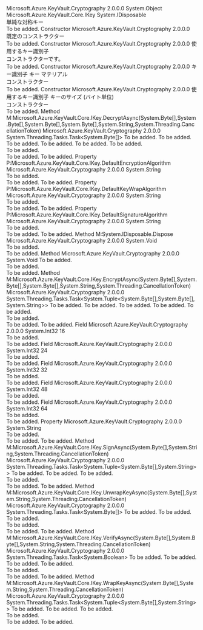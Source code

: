 <Type Name="SymmetricKey" FullName="Microsoft.Azure.KeyVault.SymmetricKey">
  <TypeSignature Language="C#" Value="public class SymmetricKey : IDisposable, Microsoft.Azure.KeyVault.Core.IKey" />
  <TypeSignature Language="ILAsm" Value=".class public auto ansi beforefieldinit SymmetricKey extends System.Object implements class Microsoft.Azure.KeyVault.Core.IKey, class System.IDisposable" />
  <TypeSignature Language="DocId" Value="T:Microsoft.Azure.KeyVault.SymmetricKey" />
  <TypeSignature Language="VB.NET" Value="Public Class SymmetricKey&#xA;Implements IDisposable, IKey" />
  <TypeSignature Language="F#" Value="type SymmetricKey = class&#xA;    interface IKey&#xA;    interface IDisposable" />
  <AssemblyInfo>
    <AssemblyName>Microsoft.Azure.KeyVault.Cryptography</AssemblyName>
    <AssemblyVersion>2.0.0.0</AssemblyVersion>
  </AssemblyInfo>
  <Base>
    <BaseTypeName>System.Object</BaseTypeName>
  </Base>
  <Interfaces>
    <Interface>
      <InterfaceName>Microsoft.Azure.KeyVault.Core.IKey</InterfaceName>
    </Interface>
    <Interface>
      <InterfaceName>System.IDisposable</InterfaceName>
    </Interface>
  </Interfaces>
  <Docs>
    <summary>
            単純な対称キー
            </summary>
    <remarks>To be added.</remarks>
  </Docs>
  <Members>
    <Member MemberName=".ctor">
      <MemberSignature Language="C#" Value="public SymmetricKey ();" />
      <MemberSignature Language="ILAsm" Value=".method public hidebysig specialname rtspecialname instance void .ctor() cil managed" />
      <MemberSignature Language="DocId" Value="M:Microsoft.Azure.KeyVault.SymmetricKey.#ctor" />
      <MemberSignature Language="VB.NET" Value="Public Sub New ()" />
      <MemberType>Constructor</MemberType>
      <AssemblyInfo>
        <AssemblyName>Microsoft.Azure.KeyVault.Cryptography</AssemblyName>
        <AssemblyVersion>2.0.0.0</AssemblyVersion>
      </AssemblyInfo>
      <Parameters />
      <Docs>
        <summary>
            既定のコンストラクター
            </summary>
        <remarks>To be added.</remarks>
      </Docs>
    </Member>
    <Member MemberName=".ctor">
      <MemberSignature Language="C#" Value="public SymmetricKey (string kid);" />
      <MemberSignature Language="ILAsm" Value=".method public hidebysig specialname rtspecialname instance void .ctor(string kid) cil managed" />
      <MemberSignature Language="DocId" Value="M:Microsoft.Azure.KeyVault.SymmetricKey.#ctor(System.String)" />
      <MemberSignature Language="VB.NET" Value="Public Sub New (kid As String)" />
      <MemberSignature Language="F#" Value="new Microsoft.Azure.KeyVault.SymmetricKey : string -&gt; Microsoft.Azure.KeyVault.SymmetricKey" Usage="new Microsoft.Azure.KeyVault.SymmetricKey kid" />
      <MemberType>Constructor</MemberType>
      <AssemblyInfo>
        <AssemblyName>Microsoft.Azure.KeyVault.Cryptography</AssemblyName>
        <AssemblyVersion>2.0.0.0</AssemblyVersion>
      </AssemblyInfo>
      <Parameters>
        <Parameter Name="kid" Type="System.String" />
      </Parameters>
      <Docs>
        <param name="kid">使用するキー識別子</param>
        <summary>
            コンストラクターです。
            </summary>
        <remarks>To be added.</remarks>
      </Docs>
    </Member>
    <Member MemberName=".ctor">
      <MemberSignature Language="C#" Value="public SymmetricKey (string kid, byte[] keyBytes);" />
      <MemberSignature Language="ILAsm" Value=".method public hidebysig specialname rtspecialname instance void .ctor(string kid, unsigned int8[] keyBytes) cil managed" />
      <MemberSignature Language="DocId" Value="M:Microsoft.Azure.KeyVault.SymmetricKey.#ctor(System.String,System.Byte[])" />
      <MemberSignature Language="VB.NET" Value="Public Sub New (kid As String, keyBytes As Byte())" />
      <MemberSignature Language="F#" Value="new Microsoft.Azure.KeyVault.SymmetricKey : string * byte[] -&gt; Microsoft.Azure.KeyVault.SymmetricKey" Usage="new Microsoft.Azure.KeyVault.SymmetricKey (kid, keyBytes)" />
      <MemberType>Constructor</MemberType>
      <AssemblyInfo>
        <AssemblyName>Microsoft.Azure.KeyVault.Cryptography</AssemblyName>
        <AssemblyVersion>2.0.0.0</AssemblyVersion>
      </AssemblyInfo>
      <Parameters>
        <Parameter Name="kid" Type="System.String" />
        <Parameter Name="keyBytes" Type="System.Byte[]" />
      </Parameters>
      <Docs>
        <param name="kid">キー識別子</param>
        <param name="keyBytes">キー マテリアル</param>
        <summary>
            コンストラクター
            </summary>
        <remarks>To be added.</remarks>
      </Docs>
    </Member>
    <Member MemberName=".ctor">
      <MemberSignature Language="C#" Value="public SymmetricKey (string kid, int keySize);" />
      <MemberSignature Language="ILAsm" Value=".method public hidebysig specialname rtspecialname instance void .ctor(string kid, int32 keySize) cil managed" />
      <MemberSignature Language="DocId" Value="M:Microsoft.Azure.KeyVault.SymmetricKey.#ctor(System.String,System.Int32)" />
      <MemberSignature Language="VB.NET" Value="Public Sub New (kid As String, keySize As Integer)" />
      <MemberSignature Language="F#" Value="new Microsoft.Azure.KeyVault.SymmetricKey : string * int -&gt; Microsoft.Azure.KeyVault.SymmetricKey" Usage="new Microsoft.Azure.KeyVault.SymmetricKey (kid, keySize)" />
      <MemberType>Constructor</MemberType>
      <AssemblyInfo>
        <AssemblyName>Microsoft.Azure.KeyVault.Cryptography</AssemblyName>
        <AssemblyVersion>2.0.0.0</AssemblyVersion>
      </AssemblyInfo>
      <Parameters>
        <Parameter Name="kid" Type="System.String" />
        <Parameter Name="keySize" Type="System.Int32" />
      </Parameters>
      <Docs>
        <param name="kid">使用するキー識別子</param>
        <param name="keySize">キーのサイズ (バイト単位)</param>
        <summary>
            コンストラクター
            </summary>
        <remarks>To be added.</remarks>
      </Docs>
    </Member>
    <Member MemberName="DecryptAsync">
      <MemberSignature Language="C#" Value="public System.Threading.Tasks.Task&lt;byte[]&gt; DecryptAsync (byte[] ciphertext, byte[] iv, byte[] authenticationData = null, byte[] authenticationTag = null, string algorithm = null, System.Threading.CancellationToken token = null);" />
      <MemberSignature Language="ILAsm" Value=".method public hidebysig newslot virtual instance class System.Threading.Tasks.Task`1&lt;unsigned int8[]&gt; DecryptAsync(unsigned int8[] ciphertext, unsigned int8[] iv, unsigned int8[] authenticationData, unsigned int8[] authenticationTag, string algorithm, valuetype System.Threading.CancellationToken token) cil managed" />
      <MemberSignature Language="DocId" Value="M:Microsoft.Azure.KeyVault.SymmetricKey.DecryptAsync(System.Byte[],System.Byte[],System.Byte[],System.Byte[],System.String,System.Threading.CancellationToken)" />
      <MemberSignature Language="VB.NET" Value="Public Function DecryptAsync (ciphertext As Byte(), iv As Byte(), Optional authenticationData As Byte() = null, Optional authenticationTag As Byte() = null, Optional algorithm As String = null, Optional token As CancellationToken = null) As Task(Of Byte())" />
      <MemberSignature Language="F#" Value="abstract member DecryptAsync : byte[] * byte[] * byte[] * byte[] * string * System.Threading.CancellationToken -&gt; System.Threading.Tasks.Task&lt;byte[]&gt;&#xA;override this.DecryptAsync : byte[] * byte[] * byte[] * byte[] * string * System.Threading.CancellationToken -&gt; System.Threading.Tasks.Task&lt;byte[]&gt;" Usage="symmetricKey.DecryptAsync (ciphertext, iv, authenticationData, authenticationTag, algorithm, token)" />
      <MemberType>Method</MemberType>
      <Implements>
        <InterfaceMember>M:Microsoft.Azure.KeyVault.Core.IKey.DecryptAsync(System.Byte[],System.Byte[],System.Byte[],System.Byte[],System.String,System.Threading.CancellationToken)</InterfaceMember>
      </Implements>
      <AssemblyInfo>
        <AssemblyName>Microsoft.Azure.KeyVault.Cryptography</AssemblyName>
        <AssemblyVersion>2.0.0.0</AssemblyVersion>
      </AssemblyInfo>
      <ReturnValue>
        <ReturnType>System.Threading.Tasks.Task&lt;System.Byte[]&gt;</ReturnType>
      </ReturnValue>
      <Parameters>
        <Parameter Name="ciphertext" Type="System.Byte[]" />
        <Parameter Name="iv" Type="System.Byte[]" />
        <Parameter Name="authenticationData" Type="System.Byte[]" />
        <Parameter Name="authenticationTag" Type="System.Byte[]" />
        <Parameter Name="algorithm" Type="System.String" />
        <Parameter Name="token" Type="System.Threading.CancellationToken" />
      </Parameters>
      <Docs>
        <param name="ciphertext">To be added.</param>
        <param name="iv">To be added.</param>
        <param name="authenticationData">To be added.</param>
        <param name="authenticationTag">To be added.</param>
        <param name="algorithm">To be added.</param>
        <param name="token">To be added.</param>
        <summary>To be added.</summary>
        <returns>To be added.</returns>
        <remarks>To be added.</remarks>
      </Docs>
    </Member>
    <Member MemberName="DefaultEncryptionAlgorithm">
      <MemberSignature Language="C#" Value="public string DefaultEncryptionAlgorithm { get; }" />
      <MemberSignature Language="ILAsm" Value=".property instance string DefaultEncryptionAlgorithm" />
      <MemberSignature Language="DocId" Value="P:Microsoft.Azure.KeyVault.SymmetricKey.DefaultEncryptionAlgorithm" />
      <MemberSignature Language="VB.NET" Value="Public ReadOnly Property DefaultEncryptionAlgorithm As String" />
      <MemberSignature Language="F#" Value="member this.DefaultEncryptionAlgorithm : string" Usage="Microsoft.Azure.KeyVault.SymmetricKey.DefaultEncryptionAlgorithm" />
      <MemberType>Property</MemberType>
      <Implements>
        <InterfaceMember>P:Microsoft.Azure.KeyVault.Core.IKey.DefaultEncryptionAlgorithm</InterfaceMember>
      </Implements>
      <AssemblyInfo>
        <AssemblyName>Microsoft.Azure.KeyVault.Cryptography</AssemblyName>
        <AssemblyVersion>2.0.0.0</AssemblyVersion>
      </AssemblyInfo>
      <ReturnValue>
        <ReturnType>System.String</ReturnType>
      </ReturnValue>
      <Docs>
        <summary>To be added.</summary>
        <value>To be added.</value>
        <remarks>To be added.</remarks>
      </Docs>
    </Member>
    <Member MemberName="DefaultKeyWrapAlgorithm">
      <MemberSignature Language="C#" Value="public string DefaultKeyWrapAlgorithm { get; }" />
      <MemberSignature Language="ILAsm" Value=".property instance string DefaultKeyWrapAlgorithm" />
      <MemberSignature Language="DocId" Value="P:Microsoft.Azure.KeyVault.SymmetricKey.DefaultKeyWrapAlgorithm" />
      <MemberSignature Language="VB.NET" Value="Public ReadOnly Property DefaultKeyWrapAlgorithm As String" />
      <MemberSignature Language="F#" Value="member this.DefaultKeyWrapAlgorithm : string" Usage="Microsoft.Azure.KeyVault.SymmetricKey.DefaultKeyWrapAlgorithm" />
      <MemberType>Property</MemberType>
      <Implements>
        <InterfaceMember>P:Microsoft.Azure.KeyVault.Core.IKey.DefaultKeyWrapAlgorithm</InterfaceMember>
      </Implements>
      <AssemblyInfo>
        <AssemblyName>Microsoft.Azure.KeyVault.Cryptography</AssemblyName>
        <AssemblyVersion>2.0.0.0</AssemblyVersion>
      </AssemblyInfo>
      <ReturnValue>
        <ReturnType>System.String</ReturnType>
      </ReturnValue>
      <Docs>
        <summary>To be added.</summary>
        <value>To be added.</value>
        <remarks>To be added.</remarks>
      </Docs>
    </Member>
    <Member MemberName="DefaultSignatureAlgorithm">
      <MemberSignature Language="C#" Value="public string DefaultSignatureAlgorithm { get; }" />
      <MemberSignature Language="ILAsm" Value=".property instance string DefaultSignatureAlgorithm" />
      <MemberSignature Language="DocId" Value="P:Microsoft.Azure.KeyVault.SymmetricKey.DefaultSignatureAlgorithm" />
      <MemberSignature Language="VB.NET" Value="Public ReadOnly Property DefaultSignatureAlgorithm As String" />
      <MemberSignature Language="F#" Value="member this.DefaultSignatureAlgorithm : string" Usage="Microsoft.Azure.KeyVault.SymmetricKey.DefaultSignatureAlgorithm" />
      <MemberType>Property</MemberType>
      <Implements>
        <InterfaceMember>P:Microsoft.Azure.KeyVault.Core.IKey.DefaultSignatureAlgorithm</InterfaceMember>
      </Implements>
      <AssemblyInfo>
        <AssemblyName>Microsoft.Azure.KeyVault.Cryptography</AssemblyName>
        <AssemblyVersion>2.0.0.0</AssemblyVersion>
      </AssemblyInfo>
      <ReturnValue>
        <ReturnType>System.String</ReturnType>
      </ReturnValue>
      <Docs>
        <summary>To be added.</summary>
        <value>To be added.</value>
        <remarks>To be added.</remarks>
      </Docs>
    </Member>
    <Member MemberName="Dispose">
      <MemberSignature Language="C#" Value="public void Dispose ();" />
      <MemberSignature Language="ILAsm" Value=".method public hidebysig newslot virtual instance void Dispose() cil managed" />
      <MemberSignature Language="DocId" Value="M:Microsoft.Azure.KeyVault.SymmetricKey.Dispose" />
      <MemberSignature Language="VB.NET" Value="Public Sub Dispose ()" />
      <MemberSignature Language="F#" Value="abstract member Dispose : unit -&gt; unit&#xA;override this.Dispose : unit -&gt; unit" Usage="symmetricKey.Dispose " />
      <MemberType>Method</MemberType>
      <Implements>
        <InterfaceMember>M:System.IDisposable.Dispose</InterfaceMember>
      </Implements>
      <AssemblyInfo>
        <AssemblyName>Microsoft.Azure.KeyVault.Cryptography</AssemblyName>
        <AssemblyVersion>2.0.0.0</AssemblyVersion>
      </AssemblyInfo>
      <ReturnValue>
        <ReturnType>System.Void</ReturnType>
      </ReturnValue>
      <Parameters />
      <Docs>
        <summary>To be added.</summary>
        <remarks>To be added.</remarks>
      </Docs>
    </Member>
    <Member MemberName="Dispose">
      <MemberSignature Language="C#" Value="protected virtual void Dispose (bool disposing);" />
      <MemberSignature Language="ILAsm" Value=".method familyhidebysig newslot virtual instance void Dispose(bool disposing) cil managed" />
      <MemberSignature Language="DocId" Value="M:Microsoft.Azure.KeyVault.SymmetricKey.Dispose(System.Boolean)" />
      <MemberSignature Language="VB.NET" Value="Protected Overridable Sub Dispose (disposing As Boolean)" />
      <MemberSignature Language="F#" Value="abstract member Dispose : bool -&gt; unit&#xA;override this.Dispose : bool -&gt; unit" Usage="symmetricKey.Dispose disposing" />
      <MemberType>Method</MemberType>
      <AssemblyInfo>
        <AssemblyName>Microsoft.Azure.KeyVault.Cryptography</AssemblyName>
        <AssemblyVersion>2.0.0.0</AssemblyVersion>
      </AssemblyInfo>
      <ReturnValue>
        <ReturnType>System.Void</ReturnType>
      </ReturnValue>
      <Parameters>
        <Parameter Name="disposing" Type="System.Boolean" />
      </Parameters>
      <Docs>
        <param name="disposing">To be added.</param>
        <summary>To be added.</summary>
        <remarks>To be added.</remarks>
      </Docs>
    </Member>
    <Member MemberName="EncryptAsync">
      <MemberSignature Language="C#" Value="public System.Threading.Tasks.Task&lt;Tuple&lt;byte[],byte[],string&gt;&gt; EncryptAsync (byte[] plaintext, byte[] iv, byte[] authenticationData = null, string algorithm = null, System.Threading.CancellationToken token = null);" />
      <MemberSignature Language="ILAsm" Value=".method public hidebysig newslot virtual instance class System.Threading.Tasks.Task`1&lt;class System.Tuple`3&lt;unsigned int8[], unsigned int8[], string&gt;&gt; EncryptAsync(unsigned int8[] plaintext, unsigned int8[] iv, unsigned int8[] authenticationData, string algorithm, valuetype System.Threading.CancellationToken token) cil managed" />
      <MemberSignature Language="DocId" Value="M:Microsoft.Azure.KeyVault.SymmetricKey.EncryptAsync(System.Byte[],System.Byte[],System.Byte[],System.String,System.Threading.CancellationToken)" />
      <MemberSignature Language="VB.NET" Value="Public Function EncryptAsync (plaintext As Byte(), iv As Byte(), Optional authenticationData As Byte() = null, Optional algorithm As String = null, Optional token As CancellationToken = null) As Task(Of Tuple(Of Byte(), Byte(), String))" />
      <MemberSignature Language="F#" Value="abstract member EncryptAsync : byte[] * byte[] * byte[] * string * System.Threading.CancellationToken -&gt; System.Threading.Tasks.Task&lt;byte[] * byte[] * string&gt;&#xA;override this.EncryptAsync : byte[] * byte[] * byte[] * string * System.Threading.CancellationToken -&gt; System.Threading.Tasks.Task&lt;byte[] * byte[] * string&gt;" Usage="symmetricKey.EncryptAsync (plaintext, iv, authenticationData, algorithm, token)" />
      <MemberType>Method</MemberType>
      <Implements>
        <InterfaceMember>M:Microsoft.Azure.KeyVault.Core.IKey.EncryptAsync(System.Byte[],System.Byte[],System.Byte[],System.String,System.Threading.CancellationToken)</InterfaceMember>
      </Implements>
      <AssemblyInfo>
        <AssemblyName>Microsoft.Azure.KeyVault.Cryptography</AssemblyName>
        <AssemblyVersion>2.0.0.0</AssemblyVersion>
      </AssemblyInfo>
      <ReturnValue>
        <ReturnType>System.Threading.Tasks.Task&lt;System.Tuple&lt;System.Byte[],System.Byte[],System.String&gt;&gt;</ReturnType>
      </ReturnValue>
      <Parameters>
        <Parameter Name="plaintext" Type="System.Byte[]" />
        <Parameter Name="iv" Type="System.Byte[]" />
        <Parameter Name="authenticationData" Type="System.Byte[]" />
        <Parameter Name="algorithm" Type="System.String" />
        <Parameter Name="token" Type="System.Threading.CancellationToken" />
      </Parameters>
      <Docs>
        <param name="plaintext">To be added.</param>
        <param name="iv">To be added.</param>
        <param name="authenticationData">To be added.</param>
        <param name="algorithm">To be added.</param>
        <param name="token">To be added.</param>
        <summary>To be added.</summary>
        <returns>To be added.</returns>
        <remarks>To be added.</remarks>
      </Docs>
    </Member>
    <Member MemberName="KeySize128">
      <MemberSignature Language="C#" Value="public const int KeySize128 = 16;" />
      <MemberSignature Language="ILAsm" Value=".field public static literal int32 KeySize128 = (16)" />
      <MemberSignature Language="DocId" Value="F:Microsoft.Azure.KeyVault.SymmetricKey.KeySize128" />
      <MemberSignature Language="VB.NET" Value="Public Const KeySize128 As Integer  = 16" />
      <MemberSignature Language="F#" Value="val mutable KeySize128 : int" Usage="Microsoft.Azure.KeyVault.SymmetricKey.KeySize128" />
      <MemberType>Field</MemberType>
      <AssemblyInfo>
        <AssemblyName>Microsoft.Azure.KeyVault.Cryptography</AssemblyName>
        <AssemblyVersion>2.0.0.0</AssemblyVersion>
      </AssemblyInfo>
      <ReturnValue>
        <ReturnType>System.Int32</ReturnType>
      </ReturnValue>
      <MemberValue>16</MemberValue>
      <Docs>
        <summary>To be added.</summary>
        <remarks>To be added.</remarks>
      </Docs>
    </Member>
    <Member MemberName="KeySize192">
      <MemberSignature Language="C#" Value="public const int KeySize192 = 24;" />
      <MemberSignature Language="ILAsm" Value=".field public static literal int32 KeySize192 = (24)" />
      <MemberSignature Language="DocId" Value="F:Microsoft.Azure.KeyVault.SymmetricKey.KeySize192" />
      <MemberSignature Language="VB.NET" Value="Public Const KeySize192 As Integer  = 24" />
      <MemberSignature Language="F#" Value="val mutable KeySize192 : int" Usage="Microsoft.Azure.KeyVault.SymmetricKey.KeySize192" />
      <MemberType>Field</MemberType>
      <AssemblyInfo>
        <AssemblyName>Microsoft.Azure.KeyVault.Cryptography</AssemblyName>
        <AssemblyVersion>2.0.0.0</AssemblyVersion>
      </AssemblyInfo>
      <ReturnValue>
        <ReturnType>System.Int32</ReturnType>
      </ReturnValue>
      <MemberValue>24</MemberValue>
      <Docs>
        <summary>To be added.</summary>
        <remarks>To be added.</remarks>
      </Docs>
    </Member>
    <Member MemberName="KeySize256">
      <MemberSignature Language="C#" Value="public const int KeySize256 = 32;" />
      <MemberSignature Language="ILAsm" Value=".field public static literal int32 KeySize256 = (32)" />
      <MemberSignature Language="DocId" Value="F:Microsoft.Azure.KeyVault.SymmetricKey.KeySize256" />
      <MemberSignature Language="VB.NET" Value="Public Const KeySize256 As Integer  = 32" />
      <MemberSignature Language="F#" Value="val mutable KeySize256 : int" Usage="Microsoft.Azure.KeyVault.SymmetricKey.KeySize256" />
      <MemberType>Field</MemberType>
      <AssemblyInfo>
        <AssemblyName>Microsoft.Azure.KeyVault.Cryptography</AssemblyName>
        <AssemblyVersion>2.0.0.0</AssemblyVersion>
      </AssemblyInfo>
      <ReturnValue>
        <ReturnType>System.Int32</ReturnType>
      </ReturnValue>
      <MemberValue>32</MemberValue>
      <Docs>
        <summary>To be added.</summary>
        <remarks>To be added.</remarks>
      </Docs>
    </Member>
    <Member MemberName="KeySize384">
      <MemberSignature Language="C#" Value="public const int KeySize384 = 48;" />
      <MemberSignature Language="ILAsm" Value=".field public static literal int32 KeySize384 = (48)" />
      <MemberSignature Language="DocId" Value="F:Microsoft.Azure.KeyVault.SymmetricKey.KeySize384" />
      <MemberSignature Language="VB.NET" Value="Public Const KeySize384 As Integer  = 48" />
      <MemberSignature Language="F#" Value="val mutable KeySize384 : int" Usage="Microsoft.Azure.KeyVault.SymmetricKey.KeySize384" />
      <MemberType>Field</MemberType>
      <AssemblyInfo>
        <AssemblyName>Microsoft.Azure.KeyVault.Cryptography</AssemblyName>
        <AssemblyVersion>2.0.0.0</AssemblyVersion>
      </AssemblyInfo>
      <ReturnValue>
        <ReturnType>System.Int32</ReturnType>
      </ReturnValue>
      <MemberValue>48</MemberValue>
      <Docs>
        <summary>To be added.</summary>
        <remarks>To be added.</remarks>
      </Docs>
    </Member>
    <Member MemberName="KeySize512">
      <MemberSignature Language="C#" Value="public const int KeySize512 = 64;" />
      <MemberSignature Language="ILAsm" Value=".field public static literal int32 KeySize512 = (64)" />
      <MemberSignature Language="DocId" Value="F:Microsoft.Azure.KeyVault.SymmetricKey.KeySize512" />
      <MemberSignature Language="VB.NET" Value="Public Const KeySize512 As Integer  = 64" />
      <MemberSignature Language="F#" Value="val mutable KeySize512 : int" Usage="Microsoft.Azure.KeyVault.SymmetricKey.KeySize512" />
      <MemberType>Field</MemberType>
      <AssemblyInfo>
        <AssemblyName>Microsoft.Azure.KeyVault.Cryptography</AssemblyName>
        <AssemblyVersion>2.0.0.0</AssemblyVersion>
      </AssemblyInfo>
      <ReturnValue>
        <ReturnType>System.Int32</ReturnType>
      </ReturnValue>
      <MemberValue>64</MemberValue>
      <Docs>
        <summary>To be added.</summary>
        <remarks>To be added.</remarks>
      </Docs>
    </Member>
    <Member MemberName="Kid">
      <MemberSignature Language="C#" Value="public string Kid { get; protected set; }" />
      <MemberSignature Language="ILAsm" Value=".property instance string Kid" />
      <MemberSignature Language="DocId" Value="P:Microsoft.Azure.KeyVault.SymmetricKey.Kid" />
      <MemberSignature Language="VB.NET" Value="Public Property Kid As String" />
      <MemberSignature Language="F#" Value="member this.Kid : string with get, set" Usage="Microsoft.Azure.KeyVault.SymmetricKey.Kid" />
      <MemberType>Property</MemberType>
      <AssemblyInfo>
        <AssemblyName>Microsoft.Azure.KeyVault.Cryptography</AssemblyName>
        <AssemblyVersion>2.0.0.0</AssemblyVersion>
      </AssemblyInfo>
      <ReturnValue>
        <ReturnType>System.String</ReturnType>
      </ReturnValue>
      <Docs>
        <summary>To be added.</summary>
        <value>To be added.</value>
        <remarks>To be added.</remarks>
      </Docs>
    </Member>
    <Member MemberName="SignAsync">
      <MemberSignature Language="C#" Value="public System.Threading.Tasks.Task&lt;Tuple&lt;byte[],string&gt;&gt; SignAsync (byte[] digest, string algorithm = null, System.Threading.CancellationToken token = null);" />
      <MemberSignature Language="ILAsm" Value=".method public hidebysig newslot virtual instance class System.Threading.Tasks.Task`1&lt;class System.Tuple`2&lt;unsigned int8[], string&gt;&gt; SignAsync(unsigned int8[] digest, string algorithm, valuetype System.Threading.CancellationToken token) cil managed" />
      <MemberSignature Language="DocId" Value="M:Microsoft.Azure.KeyVault.SymmetricKey.SignAsync(System.Byte[],System.String,System.Threading.CancellationToken)" />
      <MemberSignature Language="VB.NET" Value="Public Function SignAsync (digest As Byte(), Optional algorithm As String = null, Optional token As CancellationToken = null) As Task(Of Tuple(Of Byte(), String))" />
      <MemberSignature Language="F#" Value="abstract member SignAsync : byte[] * string * System.Threading.CancellationToken -&gt; System.Threading.Tasks.Task&lt;byte[] * string&gt;&#xA;override this.SignAsync : byte[] * string * System.Threading.CancellationToken -&gt; System.Threading.Tasks.Task&lt;byte[] * string&gt;" Usage="symmetricKey.SignAsync (digest, algorithm, token)" />
      <MemberType>Method</MemberType>
      <Implements>
        <InterfaceMember>M:Microsoft.Azure.KeyVault.Core.IKey.SignAsync(System.Byte[],System.String,System.Threading.CancellationToken)</InterfaceMember>
      </Implements>
      <AssemblyInfo>
        <AssemblyName>Microsoft.Azure.KeyVault.Cryptography</AssemblyName>
        <AssemblyVersion>2.0.0.0</AssemblyVersion>
      </AssemblyInfo>
      <ReturnValue>
        <ReturnType>System.Threading.Tasks.Task&lt;System.Tuple&lt;System.Byte[],System.String&gt;&gt;</ReturnType>
      </ReturnValue>
      <Parameters>
        <Parameter Name="digest" Type="System.Byte[]" />
        <Parameter Name="algorithm" Type="System.String" />
        <Parameter Name="token" Type="System.Threading.CancellationToken" />
      </Parameters>
      <Docs>
        <param name="digest">To be added.</param>
        <param name="algorithm">To be added.</param>
        <param name="token">To be added.</param>
        <summary>To be added.</summary>
        <returns>To be added.</returns>
        <remarks>To be added.</remarks>
      </Docs>
    </Member>
    <Member MemberName="UnwrapKeyAsync">
      <MemberSignature Language="C#" Value="public System.Threading.Tasks.Task&lt;byte[]&gt; UnwrapKeyAsync (byte[] encryptedKey, string algorithm = null, System.Threading.CancellationToken token = null);" />
      <MemberSignature Language="ILAsm" Value=".method public hidebysig newslot virtual instance class System.Threading.Tasks.Task`1&lt;unsigned int8[]&gt; UnwrapKeyAsync(unsigned int8[] encryptedKey, string algorithm, valuetype System.Threading.CancellationToken token) cil managed" />
      <MemberSignature Language="DocId" Value="M:Microsoft.Azure.KeyVault.SymmetricKey.UnwrapKeyAsync(System.Byte[],System.String,System.Threading.CancellationToken)" />
      <MemberSignature Language="VB.NET" Value="Public Function UnwrapKeyAsync (encryptedKey As Byte(), Optional algorithm As String = null, Optional token As CancellationToken = null) As Task(Of Byte())" />
      <MemberSignature Language="F#" Value="abstract member UnwrapKeyAsync : byte[] * string * System.Threading.CancellationToken -&gt; System.Threading.Tasks.Task&lt;byte[]&gt;&#xA;override this.UnwrapKeyAsync : byte[] * string * System.Threading.CancellationToken -&gt; System.Threading.Tasks.Task&lt;byte[]&gt;" Usage="symmetricKey.UnwrapKeyAsync (encryptedKey, algorithm, token)" />
      <MemberType>Method</MemberType>
      <Implements>
        <InterfaceMember>M:Microsoft.Azure.KeyVault.Core.IKey.UnwrapKeyAsync(System.Byte[],System.String,System.Threading.CancellationToken)</InterfaceMember>
      </Implements>
      <AssemblyInfo>
        <AssemblyName>Microsoft.Azure.KeyVault.Cryptography</AssemblyName>
        <AssemblyVersion>2.0.0.0</AssemblyVersion>
      </AssemblyInfo>
      <ReturnValue>
        <ReturnType>System.Threading.Tasks.Task&lt;System.Byte[]&gt;</ReturnType>
      </ReturnValue>
      <Parameters>
        <Parameter Name="encryptedKey" Type="System.Byte[]" />
        <Parameter Name="algorithm" Type="System.String" />
        <Parameter Name="token" Type="System.Threading.CancellationToken" />
      </Parameters>
      <Docs>
        <param name="encryptedKey">To be added.</param>
        <param name="algorithm">To be added.</param>
        <param name="token">To be added.</param>
        <summary>To be added.</summary>
        <returns>To be added.</returns>
        <remarks>To be added.</remarks>
      </Docs>
    </Member>
    <Member MemberName="VerifyAsync">
      <MemberSignature Language="C#" Value="public System.Threading.Tasks.Task&lt;bool&gt; VerifyAsync (byte[] digest, byte[] signature, string algorithm = null, System.Threading.CancellationToken token = null);" />
      <MemberSignature Language="ILAsm" Value=".method public hidebysig newslot virtual instance class System.Threading.Tasks.Task`1&lt;bool&gt; VerifyAsync(unsigned int8[] digest, unsigned int8[] signature, string algorithm, valuetype System.Threading.CancellationToken token) cil managed" />
      <MemberSignature Language="DocId" Value="M:Microsoft.Azure.KeyVault.SymmetricKey.VerifyAsync(System.Byte[],System.Byte[],System.String,System.Threading.CancellationToken)" />
      <MemberSignature Language="VB.NET" Value="Public Function VerifyAsync (digest As Byte(), signature As Byte(), Optional algorithm As String = null, Optional token As CancellationToken = null) As Task(Of Boolean)" />
      <MemberSignature Language="F#" Value="abstract member VerifyAsync : byte[] * byte[] * string * System.Threading.CancellationToken -&gt; System.Threading.Tasks.Task&lt;bool&gt;&#xA;override this.VerifyAsync : byte[] * byte[] * string * System.Threading.CancellationToken -&gt; System.Threading.Tasks.Task&lt;bool&gt;" Usage="symmetricKey.VerifyAsync (digest, signature, algorithm, token)" />
      <MemberType>Method</MemberType>
      <Implements>
        <InterfaceMember>M:Microsoft.Azure.KeyVault.Core.IKey.VerifyAsync(System.Byte[],System.Byte[],System.String,System.Threading.CancellationToken)</InterfaceMember>
      </Implements>
      <AssemblyInfo>
        <AssemblyName>Microsoft.Azure.KeyVault.Cryptography</AssemblyName>
        <AssemblyVersion>2.0.0.0</AssemblyVersion>
      </AssemblyInfo>
      <ReturnValue>
        <ReturnType>System.Threading.Tasks.Task&lt;System.Boolean&gt;</ReturnType>
      </ReturnValue>
      <Parameters>
        <Parameter Name="digest" Type="System.Byte[]" />
        <Parameter Name="signature" Type="System.Byte[]" />
        <Parameter Name="algorithm" Type="System.String" />
        <Parameter Name="token" Type="System.Threading.CancellationToken" />
      </Parameters>
      <Docs>
        <param name="digest">To be added.</param>
        <param name="signature">To be added.</param>
        <param name="algorithm">To be added.</param>
        <param name="token">To be added.</param>
        <summary>To be added.</summary>
        <returns>To be added.</returns>
        <remarks>To be added.</remarks>
      </Docs>
    </Member>
    <Member MemberName="WrapKeyAsync">
      <MemberSignature Language="C#" Value="public System.Threading.Tasks.Task&lt;Tuple&lt;byte[],string&gt;&gt; WrapKeyAsync (byte[] key, string algorithm = null, System.Threading.CancellationToken token = null);" />
      <MemberSignature Language="ILAsm" Value=".method public hidebysig newslot virtual instance class System.Threading.Tasks.Task`1&lt;class System.Tuple`2&lt;unsigned int8[], string&gt;&gt; WrapKeyAsync(unsigned int8[] key, string algorithm, valuetype System.Threading.CancellationToken token) cil managed" />
      <MemberSignature Language="DocId" Value="M:Microsoft.Azure.KeyVault.SymmetricKey.WrapKeyAsync(System.Byte[],System.String,System.Threading.CancellationToken)" />
      <MemberSignature Language="VB.NET" Value="Public Function WrapKeyAsync (key As Byte(), Optional algorithm As String = null, Optional token As CancellationToken = null) As Task(Of Tuple(Of Byte(), String))" />
      <MemberSignature Language="F#" Value="abstract member WrapKeyAsync : byte[] * string * System.Threading.CancellationToken -&gt; System.Threading.Tasks.Task&lt;byte[] * string&gt;&#xA;override this.WrapKeyAsync : byte[] * string * System.Threading.CancellationToken -&gt; System.Threading.Tasks.Task&lt;byte[] * string&gt;" Usage="symmetricKey.WrapKeyAsync (key, algorithm, token)" />
      <MemberType>Method</MemberType>
      <Implements>
        <InterfaceMember>M:Microsoft.Azure.KeyVault.Core.IKey.WrapKeyAsync(System.Byte[],System.String,System.Threading.CancellationToken)</InterfaceMember>
      </Implements>
      <AssemblyInfo>
        <AssemblyName>Microsoft.Azure.KeyVault.Cryptography</AssemblyName>
        <AssemblyVersion>2.0.0.0</AssemblyVersion>
      </AssemblyInfo>
      <ReturnValue>
        <ReturnType>System.Threading.Tasks.Task&lt;System.Tuple&lt;System.Byte[],System.String&gt;&gt;</ReturnType>
      </ReturnValue>
      <Parameters>
        <Parameter Name="key" Type="System.Byte[]" />
        <Parameter Name="algorithm" Type="System.String" />
        <Parameter Name="token" Type="System.Threading.CancellationToken" />
      </Parameters>
      <Docs>
        <param name="key">To be added.</param>
        <param name="algorithm">To be added.</param>
        <param name="token">To be added.</param>
        <summary>To be added.</summary>
        <returns>To be added.</returns>
        <remarks>To be added.</remarks>
      </Docs>
    </Member>
  </Members>
</Type>